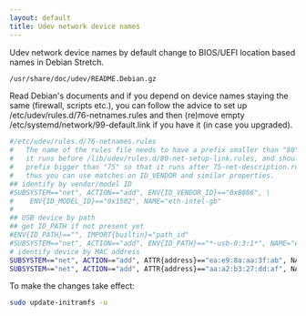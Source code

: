```yaml
---
layout: default
title: Udev network device names
---
```


Udev network device names by default change to BIOS/UEFI location based names in Debian Stretch.

```sh
/usr/share/doc/udev/README.Debian.gz
```

Read Debian's documents and if you depend on device names staying the same (firewall, scripts etc.), you can follow the advice to set up /etc/udev/rules.d/76-netnames.rules and then (re)move empty /etc/systemd/network/99-default.link if you have it (in case you upgraded).

```sh
#/etc/udev/rules.d/76-netnames.rules
#   The name of the rules file needs to have a prefix smaller than "80" so that
#   it runs before /lib/udev/rules.d/80-net-setup-link.rules, and should have a
#   prefix bigger than "75" so that it runs after 75-net-description.rules and
#   thus you can use matches on ID_VENDOR and similar properties.
## identify by vendor/model ID
#SUBSYSTEM=="net", ACTION=="add", ENV{ID_VENDOR_ID}=="0x8086", \
#    ENV{ID_MODEL_ID}=="0x1502", NAME="eth-intel-gb"
#
## USB device by path
## get ID_PATH if not present yet
#ENV{ID_PATH}=="", IMPORT{builtin}="path_id"
#SUBSYSTEM=="net", ACTION=="add", ENV{ID_PATH}=="*-usb-0:3:1*", NAME="eth-blue-hub"
# identify device by MAC address
SUBSYSTEM=="net", ACTION=="add", ATTR{address}=="ea:e9:8a:aa:3f:ab", NAME="lan"
SUBSYSTEM=="net", ACTION=="add", ATTR{address}=="aa:a2:b3:27:dd:af", NAME="wan"
```

To make the changes take effect:

```sh
sudo update-initramfs -u
```

